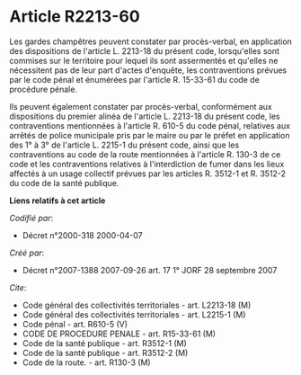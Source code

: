 # Article R2213-60

Les gardes champêtres peuvent constater par procès-verbal, en application des dispositions de l'article L. 2213-18 du présent
code, lorsqu'elles sont commises sur le territoire pour lequel ils sont assermentés et qu'elles ne nécessitent pas de leur
part d'actes d'enquête, les contraventions prévues par le code pénal et énumérées par l'article R. 15-33-61 du code de
procédure pénale.

Ils peuvent également constater par procès-verbal, conformément aux dispositions du premier alinéa de l'article L. 2213-18 du
présent code, les contraventions mentionnées à l'article R. 610-5 du code pénal, relatives aux arrêtés de police municipale
pris par le maire ou par le préfet en application des 1° à 3° de l'article L. 2215-1 du présent code, ainsi que les
contraventions au code de la route mentionnées à l'article R. 130-3 de ce code et les contraventions relatives à
l'interdiction de fumer dans les lieux affectés à un usage collectif prévues par les articles R. 3512-1 et R. 3512-2 du code
de la santé publique.

**Liens relatifs à cet article**

_Codifié par_:

  - Décret n°2000-318 2000-04-07

_Créé par_:

  - Décret n°2007-1388 2007-09-26 art. 17 1° JORF 28 septembre 2007

_Cite_:

  - Code général des collectivités territoriales - art. L2213-18 (M)
  - Code général des collectivités territoriales - art. L2215-1 (M)
  - Code pénal - art. R610-5 (V)
  - CODE DE PROCEDURE PENALE - art. R15-33-61 (M)
  - Code de la santé publique - art. R3512-1 (M)
  - Code de la santé publique - art. R3512-2 (M)
  - Code de la route. - art. R130-3 (M)

